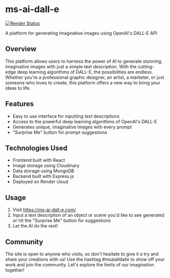 # ms-ai-dall-e

[![Render Status](https://render.com/api/deploy/srv-cf7uqeta499fsd1bu1gg/status.svg)](https://render.com/deploys)

A platform for generating imaginative images using OpenAI's DALL-E API

## Overview
This platform allows users to harness the power of AI to generate stunning, imaginative images with just a simple text description. With the cutting-edge deep learning algorithms of DALL-E, the possibilities are endless. Whether you're a professional graphic designer, an artist, a marketer, or just someone who loves to create, this platform offers a new way to bring your ideas to life. 

## Features
- Easy to use interface for inputting text descriptions 
- Access to the powerful deep learning algorithms of OpenAI's DALL-E 
- Generates unique, imaginative images with every prompt 
- "Surprise Me" button for prompt suggestions 

## Technologies Used
- Frontend built with React
- Image storage using Cloudinary 
- Data storage using MongoDB
- Backend built with Express.js 
- Deployed on Render cloud

## Usage
1. Visit https://ms-ai-dall-e.com/
2. Input a text description of an object or scene you'd like to see generated or hit the "Surprise Me" button for suggestions
3. Let the AI do the rest! 

## Community
The site is open to anyone who visits, so don't hesitate to give it a try and share your creations with us! Use the hashtag #msaialldalle to show off your work and join the community. Let's explore the limits of our imagination together!
